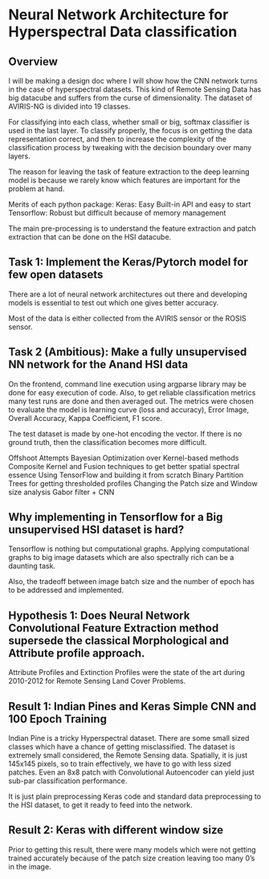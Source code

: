 # Neural Network Architecture for Hyperspectral Data classification


## Overview

I will be making a design doc where I will show how the CNN network turns in the case of hyperspectral datasets. This kind of Remote Sensing Data has big datacube and suffers from the curse of dimensionality.
The dataset of AVIRIS-NG is divided into 19 classes.


For classifying into each class, whether small or big, softmax classifier is used in the last layer.
To classify properly, the focus is on getting the data representation correct, and then to increase the complexity of the classification process by tweaking with the decision boundary over many layers.

The reason for leaving the task of feature extraction to the deep learning model is because we rarely know which features are important for the problem at hand.

Merits of each python package:
Keras: Easy Built-in API and easy to start
Tensorflow: Robust but difficult because of memory management

The main pre-processing is to understand the feature extraction and patch extraction that can be done on the HSI datacube.

## Task 1: Implement the Keras/Pytorch model for few open datasets

There are a lot of neural network architectures out there and developing models is essential to test out which one gives better accuracy.

Most of the data is either collected from the AVIRIS sensor or the ROSIS sensor.


## Task 2 (Ambitious): Make a fully unsupervised NN network for the Anand HSI data

On the frontend, command line execution using argparse library may be done for easy execution of code. 
Also, to get reliable classification metrics many test runs are done and then averaged out.
The metrics were chosen to evaluate the model is learning curve (loss and accuracy), Error Image, Overall Accuracy, Kappa Coefficient, F1 score.

The test dataset is made by one-hot encoding the vector. If there is no ground truth, then the classification becomes more difficult.

Offshoot Attempts
Bayesian Optimization over Kernel-based methods
Composite Kernel and Fusion techniques to get better spatial spectral essence
Using TensorFlow and building it from scratch
Binary Partition Trees for getting thresholded profiles
Changing the Patch size and Window size analysis
Gabor filter + CNN


## Why implementing in Tensorflow for a Big unsupervised HSI dataset is hard?

Tensorflow is nothing but computational graphs. Applying computational graphs to big image datasets which are also spectrally rich can be a daunting task.

Also, the tradeoff between image batch size and the number of epoch has to be addressed and implemented.


## Hypothesis 1: Does Neural Network  Convolutional Feature Extraction method supersede the classical Morphological and Attribute profile approach.

Attribute Profiles and Extinction Profiles were the state of the art during 2010-2012 for Remote Sensing Land Cover Problems.

## Result 1: Indian Pines and Keras Simple CNN and 100 Epoch Training

Indian Pine is a tricky Hyperspectral dataset. There are some small sized classes which have a chance of getting misclassified. The dataset is extremely small considered, the Remote Sensing data. Spatially, it is just 145x145 pixels, so to train effectively, we have to go with less sized patches. Even an 8x8 patch with Convolutional Autoencoder can yield just sub-par classification performance.

It is just plain preprocessing Keras code and standard data preprocessing to the HSI dataset, to get it ready to feed into the network.

## Result 2: Keras with different window size

Prior to getting this result, there were many models which were not getting trained accurately because of the patch size creation leaving too many 0’s in the image.



